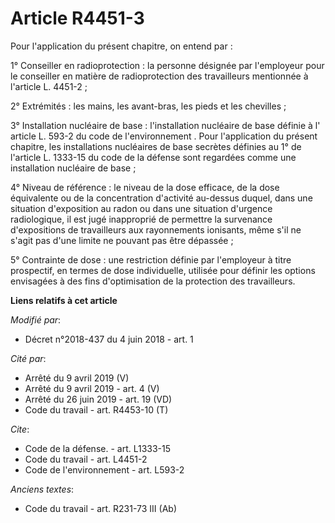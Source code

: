 # Article R4451-3

Pour l'application du présent chapitre, on entend par : 

1° Conseiller en radioprotection : la personne désignée par l'employeur pour le conseiller en matière de radioprotection des
travailleurs mentionnée à l'article L. 4451-2 ; 

2° Extrémités : les mains, les avant-bras, les pieds et les chevilles ; 

3° Installation nucléaire de base : l'installation nucléaire de base définie à l' article L. 593-2 du code de
l'environnement . Pour l'application du présent chapitre, les installations nucléaires de base secrètes définies au  1° de
l'article L. 1333-15 du code de la défense  sont regardées comme une installation nucléaire de base ; 

4° Niveau de référence : le niveau de la dose efficace, de la dose équivalente ou de la concentration d'activité au-dessus
duquel, dans une situation d'exposition au radon ou dans une situation d'urgence radiologique, il est jugé inapproprié de
permettre la survenance d'expositions de travailleurs aux rayonnements ionisants, même s'il ne s'agit pas d'une limite ne
pouvant pas être dépassée ; 

5° Contrainte de dose : une restriction définie par l'employeur à titre prospectif, en termes de dose individuelle, utilisée
pour définir les options envisagées à des fins d'optimisation de la protection des travailleurs.

**Liens relatifs à cet article**

_Modifié par_:

  - Décret n°2018-437 du 4 juin 2018 - art. 1

_Cité par_:

  - Arrêté du 9 avril 2019 (V)
  - Arrêté du 9 avril 2019 - art. 4 (V)
  - Arrêté du 26 juin 2019 - art. 19 (VD)
  - Code du travail - art. R4453-10 (T)

_Cite_:

  - Code de la défense. - art. L1333-15
  - Code du travail - art. L4451-2
  - Code de l'environnement - art. L593-2

_Anciens textes_:

  - Code du travail - art. R231-73 III (Ab)
